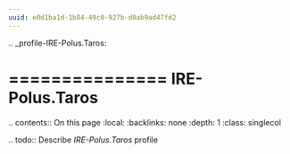 ```yaml
---
uuid: e0d1ba1d-1b84-49c0-927b-d0ab9ad47fd2
---
```

.. _profile-IRE-Polus.Taros:

===============
IRE-Polus.Taros
===============

.. contents:: On this page
    :local:
    :backlinks: none
    :depth: 1
    :class: singlecol

.. todo::
    Describe *IRE-Polus.Taros* profile
